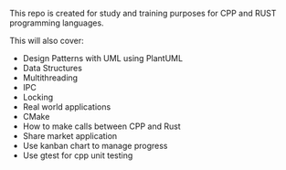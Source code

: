 This repo is created for study and training purposes for CPP and RUST programming languages.

This will also cover:
  * Design Patterns with UML using PlantUML
  * Data Structures 
  * Multithreading
  * IPC
  * Locking
  * Real world applications
  * CMake
  * How to make calls between CPP and Rust
  * Share market application
  * Use kanban chart to manage progress
  * Use gtest for cpp unit testing